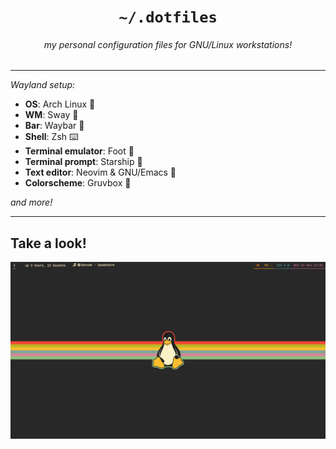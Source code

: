 <h1 align="center"><code>~/.dotfiles</code></h1>
<h6 align="center"><i>my personal configuration files for GNU/Linux workstations!</i></h6>

<hr>

*Wayland setup:*
- **OS**: Arch Linux 🐧
- **WM**: Sway 🌱
- **Bar**: Waybar 🎉
- **Shell**: Zsh ⌨️
- **Terminal emulator**: Foot 👣
- **Terminal prompt**: Starship 💫
- **Text editor**: Neovim & GNU/Emacs 📝
- **Colorscheme**: Gruvbox 🎨

*and more!*

<hr>

## Take a look!

<img src="images/desktop.png">

